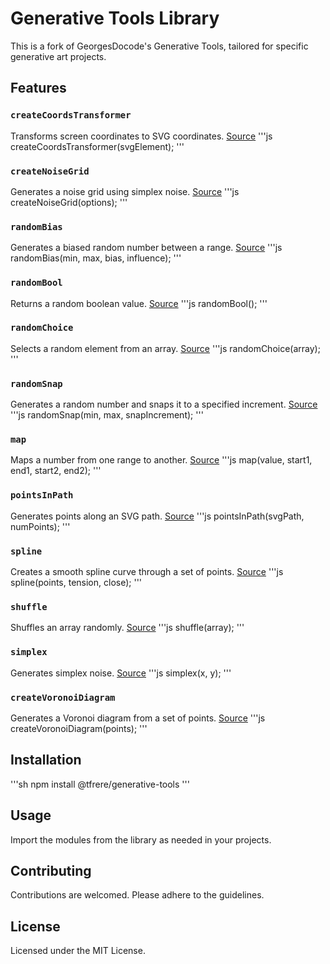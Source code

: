 # Generative Tools Library

This is a fork of GeorgesDocode's Generative Tools, tailored for specific generative art projects.

## Features

### `createCoordsTransformer`
Transforms screen coordinates to SVG coordinates.
[Source](./src/createCoordsTransformer.js)
'''js
createCoordsTransformer(svgElement);
'''

### `createNoiseGrid`
Generates a noise grid using simplex noise.
[Source](./src/createNoiseGrid.js)
'''js
createNoiseGrid(options);
'''

### `randomBias`
Generates a biased random number between a range.
[Source](./src/randomBias.js)
'''js
randomBias(min, max, bias, influence);
'''

### `randomBool`
Returns a random boolean value.
[Source](./src/randomBool.js)
'''js
randomBool();
'''

### `randomChoice`
Selects a random element from an array.
[Source](./src/randomChoice.js)
'''js
randomChoice(array);
'''

### `randomSnap`
Generates a random number and snaps it to a specified increment.
[Source](./src/randomSnap.js)
'''js
randomSnap(min, max, snapIncrement);
'''

### `map`
Maps a number from one range to another.
[Source](./src/map.js)
'''js
map(value, start1, end1, start2, end2);
'''

### `pointsInPath`
Generates points along an SVG path.
[Source](./src/pointsInPath.js)
'''js
pointsInPath(svgPath, numPoints);
'''

### `spline`
Creates a smooth spline curve through a set of points.
[Source](./src/spline.js)
'''js
spline(points, tension, close);
'''

### `shuffle`
Shuffles an array randomly.
[Source](./src/shuffle.js)
'''js
shuffle(array);
'''

### `simplex`
Generates simplex noise.
[Source](./src/simplex.js)
'''js
simplex(x, y);
'''

### `createVoronoiDiagram`
Generates a Voronoi diagram from a set of points.
[Source](./src/createVoronoiDiagram.js)
'''js
createVoronoiDiagram(points);
'''

## Installation
'''sh
npm install @tfrere/generative-tools
'''

## Usage
Import the modules from the library as needed in your projects.

## Contributing
Contributions are welcomed. Please adhere to the guidelines.

## License
Licensed under the MIT License.
